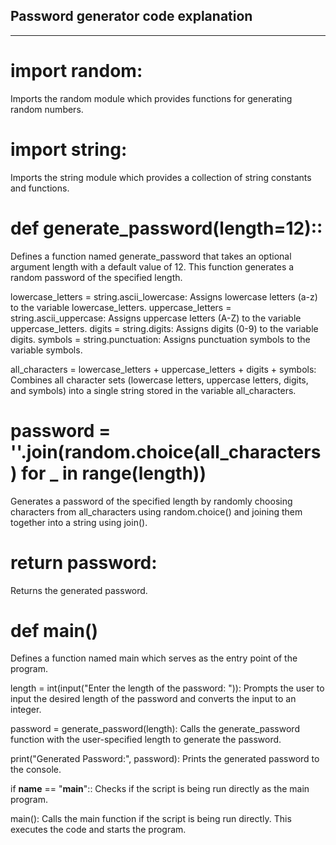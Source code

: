 ## Password generator code explanation
------------------------------------------------------

# import random: 
Imports the random module which provides functions for generating random numbers.

# import string: 
Imports the string module which provides a collection of string constants and functions.

# def generate_password(length=12):: 
Defines a function named generate_password that takes an optional argument length with a default value of 12. This function generates a random password of the specified length.


lowercase_letters = string.ascii_lowercase: Assigns lowercase letters (a-z) to the variable lowercase_letters.
uppercase_letters = string.ascii_uppercase: Assigns uppercase letters (A-Z) to the variable uppercase_letters.
digits = string.digits: Assigns digits (0-9) to the variable digits.
symbols = string.punctuation: Assigns punctuation symbols to the variable symbols.

all_characters = lowercase_letters + uppercase_letters + digits + symbols: Combines all character sets (lowercase letters, uppercase letters, digits, and symbols) into a single string stored in the variable all_characters.

# password = ''.join(random.choice(all_characters) for _ in range(length))
Generates a password of the specified length by randomly choosing characters from all_characters using random.choice() and joining them together into a string using join().

# return password: 
Returns the generated password.

# def main()
Defines a function named main which serves as the entry point of the program.

length = int(input("Enter the length of the password: ")): Prompts the user to input the desired length of the password and converts the input to an integer.

password = generate_password(length): Calls the generate_password function with the user-specified length to generate the password.

print("Generated Password:", password): Prints the generated password to the console.

if __name__ == "__main__":: Checks if the script is being run directly as the main program.

main(): Calls the main function if the script is being run directly. This executes the code and starts the program.






